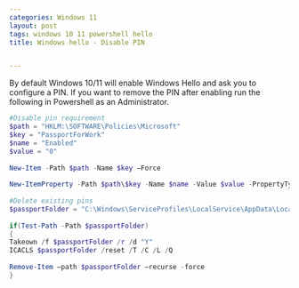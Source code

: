 ```yaml
---
categories: Windows 11
layout: post
tags: windows 10 11 powershell hello
title: Windows hello - Disable PIN


---
```


By default Windows 10/11 will enable Windows Hello and ask you to configure a PIN.
If you want to remove the PIN after enabling run the following in Powershell as an Administrator.

```powershell
#Disable pin requirement
$path = "HKLM:\SOFTWARE\Policies\Microsoft"
$key = "PassportForWork"
$name = "Enabled"
$value = "0"
 
New-Item -Path $path -Name $key –Force
 
New-ItemProperty -Path $path\$key -Name $name -Value $value -PropertyType DWORD -Force
 
#Delete existing pins
$passportFolder = "C:\Windows\ServiceProfiles\LocalService\AppData\Local\Microsoft\Ngc"
 
if(Test-Path -Path $passportFolder)
{
Takeown /f $passportFolder /r /d "Y"
ICACLS $passportFolder /reset /T /C /L /Q
 
Remove-Item –path $passportFolder –recurse -force
}
```